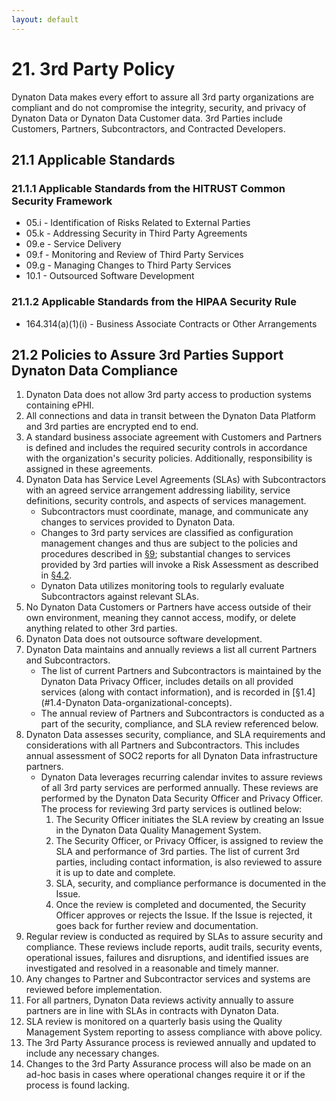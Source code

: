 ```yaml
---
layout: default
---
```


# 21. 3rd Party Policy

Dynaton Data makes every effort to assure all 3rd party organizations are compliant and do not compromise the integrity, security, and privacy of Dynaton Data or Dynaton Data Customer data. 3rd Parties include Customers, Partners, Subcontractors, and Contracted Developers.

## 21.1 Applicable Standards

### 21.1.1 Applicable Standards from the HITRUST Common Security Framework

- 05.i - Identification of Risks Related to External Parties
- 05.k - Addressing Security in Third Party Agreements
- 09.e - Service Delivery
- 09.f - Monitoring and Review of Third Party Services
- 09.g - Managing Changes to Third Party Services
- 10.1 - Outsourced Software Development

### 21.1.2 Applicable Standards from the HIPAA Security Rule

- 164.314(a)(1)(i) - Business Associate Contracts or Other Arrangements

## 21.2 Policies to Assure 3rd Parties Support Dynaton Data Compliance

1. Dynaton Data does not allow 3rd party access to production systems containing ePHI.
2. All connections and data in transit between the Dynaton Data Platform and 3rd parties are encrypted end to end.
3. A standard business associate agreement with Customers and Partners is defined and includes the required security controls in accordance with the organization's security policies. Additionally, responsibility is assigned in these agreements.
4. Dynaton Data has Service Level Agreements (SLAs) with Subcontractors with an agreed service arrangement addressing liability, service definitions, security controls, and aspects of services management.
   - Subcontractors must coordinate, manage, and communicate any changes to services provided to Dynaton Data.
   - Changes to 3rd party services are classified as configuration management changes and thus are subject to the policies and procedures described in [§9](#9.-configuration-management-policy); substantial changes to services provided by 3rd parties will invoke a Risk Assessment as described in [§4.2](#4.2-risk-management-policies).
   - Dynaton Data utilizes monitoring tools to regularly evaluate Subcontractors against relevant SLAs.
5. No Dynaton Data Customers or Partners have access outside of their own environment, meaning they cannot access, modify, or delete anything related to other 3rd parties.
6. Dynaton Data does not outsource software development.
7. Dynaton Data maintains and annually reviews a list all current Partners and Subcontractors.
   - The list of current Partners and Subcontractors is maintained by the Dynaton Data Privacy Officer, includes details on all provided services (along with contact information), and is recorded in [§1.4](#1.4-Dynaton Data-organizational-concepts).
   - The annual review of Partners and Subcontractors is conducted as a part of the security, compliance, and SLA review referenced below.
8. Dynaton Data assesses security, compliance, and SLA requirements and considerations with all Partners and Subcontractors. This includes annual assessment of SOC2 reports for all Dynaton Data infrastructure partners.
   - Dynaton Data leverages recurring calendar invites to assure reviews of all 3rd party services are performed annually. These reviews are performed by the Dynaton Data Security Officer and Privacy Officer. The process for reviewing 3rd party services is outlined below:
     1. The Security Officer initiates the SLA review by creating an Issue in the Dynaton Data Quality Management System.
     2. The Security Officer, or Privacy Officer, is assigned to review the SLA and performance of 3rd parties. The list of current 3rd parties, including contact information, is also reviewed to assure it is up to date and complete.
     3. SLA, security, and compliance performance is documented in the Issue.
     4. Once the review is completed and documented, the Security Officer approves or rejects the Issue. If the Issue is rejected, it goes back for further review and documentation.
9. Regular review is conducted as required by SLAs to assure security and compliance. These reviews include reports, audit trails, security events, operational issues, failures and disruptions, and identified issues are investigated and resolved in a reasonable and timely manner.
10. Any changes to Partner and Subcontractor services and systems are reviewed before implementation.
11. For all partners, Dynaton Data reviews activity annually to assure partners are in line with SLAs in contracts with Dynaton Data.
12. SLA review is monitored on a quarterly basis using the Quality Management System reporting to assess compliance with above policy.
13. The 3rd Party Assurance process is reviewed annually and updated to include any necessary changes.
14. Changes to the 3rd Party Assurance process will also be made on an ad-hoc basis in cases where operational changes require it or if the process is found lacking.
